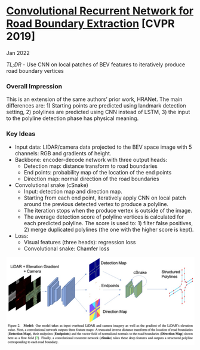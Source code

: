 # [Convolutional Recurrent Network for Road Boundary Extraction](https://arxiv.org/pdf/2012.12160.pdf) \[CVPR 2019\]

Jan 2022

*TL;DR* - Use CNN on local patches of BEV features to iteratively produce road boundary vertices

### Overall Impression

This is an extension of the same authors’ prior work, HRANet. The main differences are: 1) Starting points are predicted using landmark detection setting, 2) polylines are predicted using CNN instead of LSTM, 3) the input to the polyline detection phase has physical meaning.

### Key Ideas
- Input data: LIDAR/camera data projected to the BEV space image with 5 channels: RGB and gradients of height.
- Backbone: encoder-decode network with three output heads:
  - Detection map: distance transform to road boundaries
  - End points: probability map of the location of the end points
  - Direction map: normal direction of the road boundaries
- Convolutional snake (cSnake)
  - Input: detection map and direction map.
  - Starting from each end point, iteratively apply CNN on local patch around the previous detected vertex to produce a polyline.
  - The iteration stops when the produce vertex is outside of the image.
  - The average detection score of polyline vertices is calculated for each predicted polyline. The score is used to: 1) filter false positives, 2) merge duplicated polylines (the one with the higher score is kept).
- Loss: 
  - Visual features (three heads): regression loss
  - Convolutional snake: Chamfer loss

<p align="center"> <img src="../resources/images/crre_system.jpg" width="1024" /> </p>